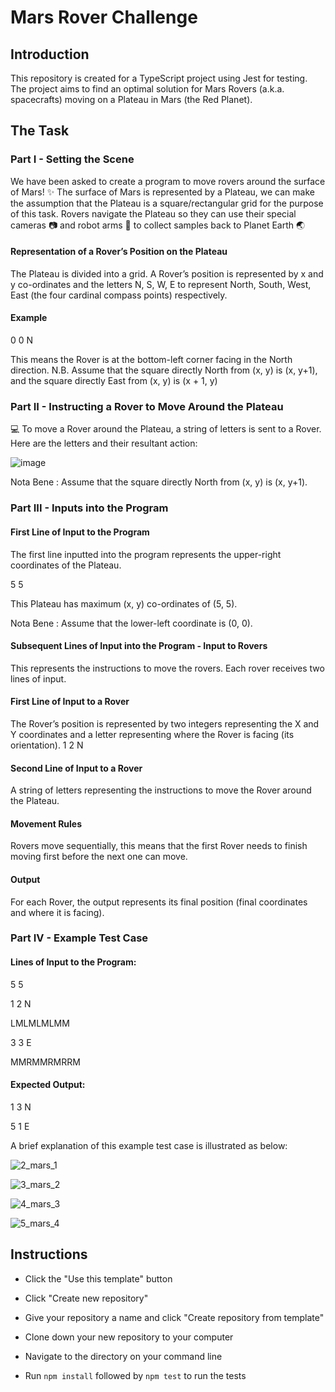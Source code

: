 # Mars Rover Challenge
## Introduction

This repository is created for a TypeScript project using Jest for testing. The project aims to find an optimal solution for Mars Rovers (a.k.a. spacecrafts) moving on a Plateau in Mars (the Red Planet).



## The Task

### Part I - Setting the Scene 
We have been asked to create a program to move rovers around the surface of Mars! ✨
The surface of Mars is represented by a Plateau, we can make the assumption that the Plateau is a square/rectangular grid for the purpose of this task.
Rovers navigate the Plateau so they can use their special cameras 📷 and robot arms 🦾 to collect samples back to Planet Earth 🌏

#### Representation of a Rover’s Position on the Plateau
The Plateau is divided into a grid. A Rover’s position is represented by x and y
co-ordinates and the letters N, S, W, E to represent North, South, West, East (the four
cardinal compass points) respectively.

#### Example

0 0 N

This means the Rover is at the bottom-left corner facing in the North direction.
N.B. Assume that the square directly North from (x, y) is (x, y+1), and the square directly
East from (x, y) is (x + 1, y)


### Part II - Instructing a Rover to Move Around the Plateau


💻 To move a Rover around the Plateau, a string of letters is sent to a Rover.
Here are the letters and their resultant action:


![image](https://user-images.githubusercontent.com/56931334/212538828-0030c38a-871f-46b4-ac9f-1d716cf7c3ca.png)

Nota Bene : Assume that the square directly North from (x, y) is (x, y+1).

### Part III - Inputs into the Program

#### First Line of Input to the Program

The first line inputted into the program represents the upper-right coordinates of the Plateau.

5 5

This Plateau has maximum (x, y) co-ordinates of (5, 5).

Nota Bene : Assume that the lower-left coordinate is (0, 0).

#### Subsequent Lines of Input into the Program - Input to Rovers

This represents the instructions to move the rovers.
Each rover receives two lines of input.

#### First Line of Input to a Rover

The Rover’s position is represented by two integers representing the X and Y
coordinates and a letter representing where the Rover is facing (its orientation).
1 2 N

#### Second Line of Input to a Rover

A string of letters representing the instructions to move the Rover around the Plateau.

#### Movement Rules

Rovers move sequentially, this means that the first Rover needs to finish moving first before the next one can move.

#### Output

For each Rover, the output represents its final position (final coordinates and where it is facing).



### Part IV - Example Test Case

#### Lines of Input to the Program:

5 5

1 2 N

LMLMLMLMM

3 3 E

MMRMMRMRRM


#### Expected Output:

1 3 N

5 1 E

A brief explanation of this example test case is illustrated as below:

![2_mars_1](https://user-images.githubusercontent.com/56931334/212539110-c3625ba8-881c-4bbf-a4a3-ce1e0292f8e7.jpg)

![3_mars_2](https://user-images.githubusercontent.com/56931334/212539114-778ad53f-d0ff-4b75-820a-d87424604fb6.jpg)

![4_mars_3](https://user-images.githubusercontent.com/56931334/212539118-143a3262-d99d-4030-9411-b23be24f56bb.jpeg)

![5_mars_4](https://user-images.githubusercontent.com/56931334/212539121-7e9bef46-ff46-4fde-a28d-c16b0c9084ce.jpg)








## Instructions

- Click the "Use this template" button

- Click "Create new repository"

- Give your repository a name and click "Create repository from template"

- Clone down your new repository to your computer

- Navigate to the directory on your command line

- Run `npm install` followed by `npm test` to run the tests

